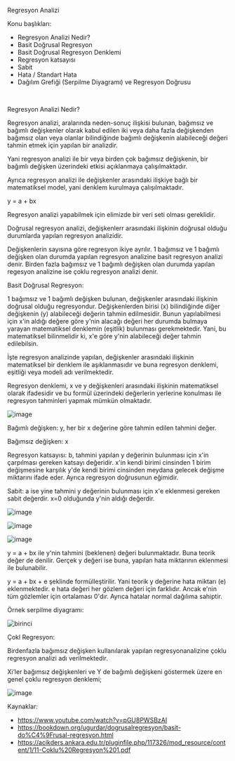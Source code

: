 Regresyon Analizi

Konu başlıkları:
- Regresyon Analizi Nedir?
- Basit Doğrusal Regresyon
- Basit Doğrusal Regresyon Denklemi
- Regresyon katsayısı
- Sabit
- Hata / Standart Hata
- Dağılım Grefiği (Serpilme Diyagramı) ve Regresyon Doğrusu

<br>

Regresyon Analizi Nedir?

Regresyon analizi, aralarında neden-sonuç ilişkisi bulunan, bağımsız ve bağımlı değişkenler olarak kabul edilen iki veya daha fazla değişkenden bağımsız olan veya olanlar bilindiğinde bağımlı değişkenin alabileceği değeri tahmin etmek için yapılan bir analizdir.

Yani regresyon analizi ile bir veya birden çok bağımsız değişkenin, bir bağımlı değişken üzerindeki etkisi açıklanmaya çalışılmaktadır.

Ayrıca regresyon analizi ile değişkenler arasındaki ilişkiye bağlı bir matematiksel model, yani denklem kurulmaya çalışılmaktadır.

y = a + bx

Regresyon analizi yapabilmek için elimizde bir veri seti olması gereklidir.

Doğrusal regresyon analizi, değişkenlerr arasındaki ilişkinin doğrusal olduğu durumlarda yapılan regresyon analizidir.

Değişkenlerin sayısına göre regresyon ikiye ayrılır. 1 bağımsız ve 1 bağımlı değişken olan durumda yapılan regresyon analizine basit regresyon analizi denir. Birden fazla bağımsız ve 1 bağımlı değişken olan durumda yapılan regesyon analizine ise çoklu regresyon analizi denir.

Basit Doğrusal Regresyon:

1 bağımsız ve 1 bağımlı değişken bulunan, değişkenler arasındaki ilişkinin doğrusal olduğu regresyondur. Değişkenlerden birisi (x) bilindiğinde diğer değişkenin (y) alabileceği değerin tahmin edilmesidir. Bunun yapılabilmesi için x'in aldığı değere göre y'nin alacağı değeri her durumda bulmaya yarayan matematiksel denklemin (eşitlik) bulunması gerekmektedir. Yani, bu matematiksel bilinmelidir ki, x'e göre y'nin alabileceği değer tahmin edilebilsin.

İşte regresyon analizinde yapılan, değişkenler arasındaki ilişkinin matematiksel bir denklem ile aşıklanmasıdır ve buna regresyon denklemi, eşitliği veya modeli adı verilmektedir.

Regresyon denklemi, x ve y değişkenleri arasındaki ilişkinin matematiksel olarak ifadesidir ve bu formül üzerindeki değerlerin yerlerine konulması ile regresyon tahminleri yapmak mümkün olmaktadır.

![image](https://user-images.githubusercontent.com/54947066/198352268-02a4e89e-bcba-49d4-a8d5-92b17c06a8c1.png)

Bağımlı değişken: y, her bir x değerine göre tahmin edilen tahmini değer.

Bağımsız değişken: x

Regresyon katsayısı: b, tahmini yapılan y değerinin bulunması için x'in çarpılması gereken katsayı değeridir. x'in kendi birimi cinsinden 1 birim değişmesine karşılık y'de kendi birimi cinsinden meydana gelecek değişme miktarını ifade eder. Ayrıca regresyon doğrusunun eğimidir.

Sabit: a ise yine tahmini y değerinin bulunması için x'e eklenmesi gereken sabit değerdir. x=0 olduğunda y'nin aldığı değerdir.

![image](https://user-images.githubusercontent.com/54947066/198353907-1f50c4c3-e7b3-47a5-a16a-e0ee7e500c06.png)

![image](https://user-images.githubusercontent.com/54947066/198354124-437d79ab-592f-49ff-8234-cd74aa29af5b.png)

![image](https://user-images.githubusercontent.com/54947066/198354208-5b1c5edb-379b-46d3-9548-7c71d63a5030.png)

y = a + bx ile y'nin tahmini (beklenen) değeri bulunmaktadır. Buna teorik değer de denilir. Gerçek y değeri ise buna, yapılan hata miktarının eklenmesi ile bulunabilir.

y = a + bx + e şeklinde formülleştirilir. Yani teorik y değerine hata miktarı (e) eklenmektedir. e hata değeri her gözlem değeri için farklıdır. Ancak e'nin tüm gözlemler için ortalaması 0'dır. Ayrıca hatalar normal dağılıma sahiptir.

Örnek serpilme diyagramı:

![birinci](https://user-images.githubusercontent.com/54947066/198357921-5cb237a7-95a7-4d60-aeb9-4c2499c647e3.png)

Çokl Regresyon:

Birdenfazla bağımsız değişken kullanılarak yapılan regresyonanalizine çoklu regresyon analizi adı verilmektedir.

Xi’ler bağımsız değişkenleri ve Y de bağımlı
değişkeni göstermek üzere en genel çoklu
regresyon denklemi; 

![image](https://user-images.githubusercontent.com/54947066/198358976-640f1e55-48dc-4e17-b2d5-56e3ea34ff48.png)



Kaynaklar:
- https://www.youtube.com/watch?v=pGU8PWSBzAI
- https://bookdown.org/ugurdar/dogrusalregresyon/basit-do%C4%9Frusal-regresyon.html
- https://acikders.ankara.edu.tr/pluginfile.php/117326/mod_resource/content/1/11-Coklu%20Regresyon%201.pdf

